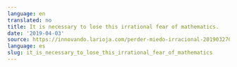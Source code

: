 ```yaml
---
language: en
translated: no
title: It is necessary to lose this irrational fear of mathematics.
date: '2019-04-03'
source: https://innovando.larioja.com/perder-miedo-irracional-20190327003809-ntvo.html
language: es
slug: it_is_necessary_to_lose_this_irrational_fear_of_mathematics
---
```




